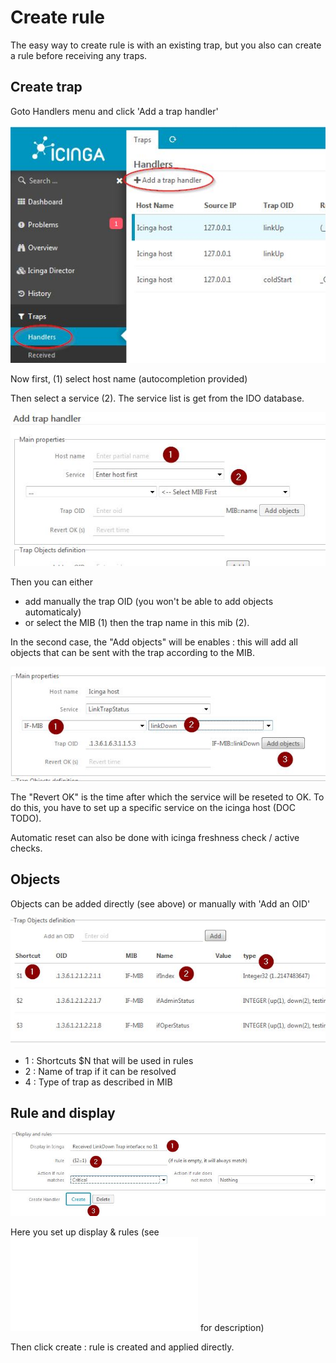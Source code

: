 Create rule
===============

The easy way to create rule is with an existing trap, but you also can create a rule before receiving any traps.

Create trap
---------------

Goto Handlers menu and click 'Add a trap handler'

![trap-1](img/create-rule-1.jpg)

Now first, (1) select host name (autocompletion provided)

Then select a service (2). The service list is get from the IDO database.

![trap-2](img/create-rule-2.jpg)

Then you can either 

* add manually the trap OID (you won't be able to add objects automaticaly)
* or select the MIB (1) then the trap name in this mib (2).

In the second case, the "Add objects" will be enables : this will add all objects that can be sent with the trap according to the MIB.

![trap-3](img/create-rule-3.jpg)

The "Revert OK" is the time after which the service will be reseted to OK. To do this, you have to set up a specific service on the icinga host (DOC TODO).

Automatic reset can also be done with icinga freshness check / active checks.


Objects
---------------

Objects can be added directly (see above) or manually with 'Add an OID'


![trap-4](img/create-rule-4.jpg)

* 1 : Shortcuts $N that will be used in rules
* 2 : Name of trap if it can be resolved
* 4 : Type of trap as described in MIB

Rule and display
---------------

![trap-5](img/create-rule-5.jpg)

Here you set up display & rules (see ![02-traps.md](02-traps.md) for description)

Then click create : rule is created and applied directly.




